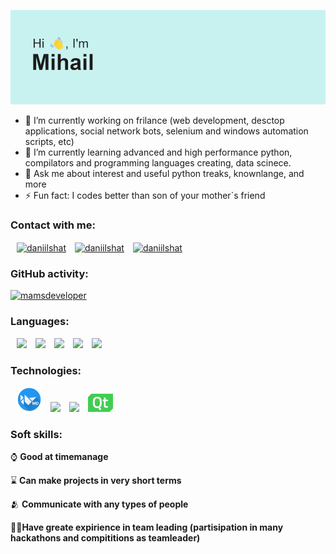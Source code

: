 <img src="https://github.com/mamsdeveloper/mamsdeveloper/blob/main/header.png"></img>

-   🔭 I’m currently working on frilance (web development, desctop applications, social network bots, selenium and windows automation scripts, etc)
-   🌱 I’m currently learning advanced and high performance python, compilators and programming languages creating, data scinece.
-   💬 Ask me about interest and useful python treaks, knownlange, and more
-   ⚡ Fun fact: I codes better than son of your mother`s friend

### Contact with me:

<p align="left">
<a style="margin-left: 10px;"href="https://t.me/butvin_mihail" target="blank"><img align="center" src="https://img.icons8.com/color/48/000000/telegram-app--v1.png" alt="daniilshat" height="40" width="40" /></a>
<a style="margin-left: 10px;"href="https://vk.com/belk1na_alena" target="blank"><img align="center" src="https://img.icons8.com/color/48/000000/vk-com.png" alt="daniilshat" height="40" width="40" /></a>
<a style="margin-left: 10px;"href="butvin.mihail@yandex.ru" alt="mamsdeveloper" target="blank"><img align="center" src="https://img.icons8.com/fluency/48/000000/mail.png" alt="daniilshat" height="40" width="40" /></a>
</p>

### GitHub activity:

<p align="left"> <a href="https://github.com/ryo-ma/github-profile-trophy"><img src="https://github-profile-trophy.vercel.app/?username=mamsdeveloper&theme=onedark&no-frame=true&no-bg=true&column=7" alt="mamsdeveloper" /></a> 
</p>

### Languages:

<p>
	<img style="margin-left: 10px;" src="https://img.icons8.com/color/48/000000/python--v2.png"/>
	<img style="margin-left: 10px;" src="https://img.icons8.com/color/48/000000/c-plus-plus-logo.png"/>
	<img style="margin-left: 10px;" src="https://img.icons8.com/color/48/000000/javascript--v1.png"/>
	<img style="margin-left: 10px;" src="https://img.icons8.com/color/48/000000/html-5--v1.png"/>
	<img style="margin-left: 10px;" src="https://img.icons8.com/color/48/000000/css3.png"/>
</p>

### Technologies:

<p>
	<a style="margin-left: 10px;" href="https://kivymd.readthedocs.io/en/latest/index.html"><img style="width: 40px;" src="https://github.com/mamsdeveloper/mamsdeveloper/blob/main/kivymd_logo.png"></img></a>
	<a style="margin-left: 10px;"><img style="width: 40px;" src="https://img.icons8.com/windows/32/000000/django.png"/></a>
	<a style="margin-left: 10px;"><img style="width: 40px;" src="https://img.icons8.com/color/48/000000/opencv.png"/></a>
	<a style="margin-left: 10px;"><img style="width: 40px;" src="https://github.com/mamsdeveloper/mamsdeveloper/blob/main/Qt_logo.png"></img></a>
</p>

### Soft skills:

<p>
	<p>⌚ <strong>Good at timemanage</strong></p>
	<p>⌛ <strong>Can make projects in very short terms</strong></p>
	<p>🫂 <strong>Communicate with any types of people</strong></p>
	<p>👨‍💼<strong>Have greate expirience in team leading (partisipation in many hackathons and compititions as teamleader)</strong></p>
</p>
